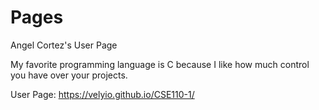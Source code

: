# Pages

Angel Cortez's User Page

My favorite programming language is C because I like how much control you have over your projects.

User Page:
https://velyio.github.io/CSE110-1/